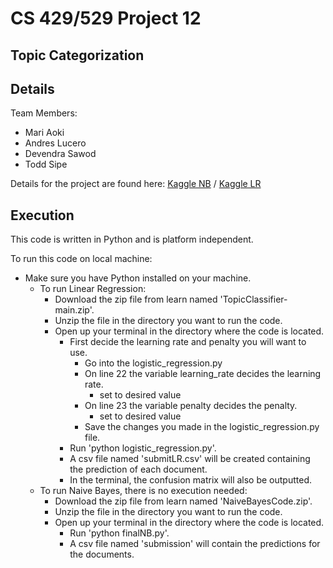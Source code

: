 # CS 429/529 Project 12
## Topic Categorization

## Details

Team Members:
- Mari Aoki
- Andres Lucero
- Devendra Sawod
- Todd Sipe

Details for the project are found here: 
[Kaggle NB](https://www.kaggle.com/c/cs529-project-2-nb/overview) /
[Kaggle LR](https://www.kaggle.com/competitions/cs529-project-2-lr/overview)


## Execution 

This code is written in Python and is platform independent.

To run this code on local machine:
- Make sure you have Python installed on your machine.
  - To run Linear Regression:
    - Download the zip file from learn named 'TopicClassifier-main.zip'.
    - Unzip the file in the directory you want to run the code.
    - Open up your terminal in the directory where the code is located.
        - First decide the learning rate and penalty you will want to use.
          - Go into the logistic_regression.py
          - On line 22 the variable learning_rate decides the learning rate.
            - set to desired value
          - On line 23 the variable penalty decides the penalty.
            - set to desired value
          - Save the changes you made in the logistic_regression.py file.
        - Run 'python logistic_regression.py'.
        - A csv file named 'submitLR.csv' will be created containing the prediction of each document.
        - In the terminal, the confusion matrix will also be outputted.
  - To run Naive Bayes, there is no execution needed:
    - Download the zip file from learn named 'NaiveBayesCode.zip'.
    - Unzip the file in the directory you want to run the code.
    - Open up your terminal in the directory where the code is located.
      - Run 'python finalNB.py'.
      - A csv file named 'submission' will contain the predictions for the documents.
